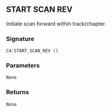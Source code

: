 ## START SCAN REV

Initiate scan forward within track/chapter.


###  Signature

`C4:START_SCAN_REV ()`


### Parameters

`None`


### Returns

`None
`